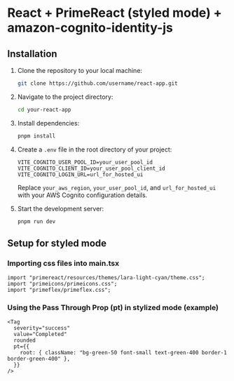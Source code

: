 # React + PrimeReact (styled mode) + amazon-cognito-identity-js

## Installation

1. Clone the repository to your local machine:
   ```bash
   git clone https://github.com/username/react-app.git
   ```
2. Navigate to the project directory:

   ```bash
   cd your-react-app
   ```

3. Install dependencies:

   ```bash
   pnpm install
   ```

4. Create a `.env` file in the root directory of your project:

   ```plaintext
   VITE_COGNITO_USER_POOL_ID=your_user_pool_id
   VITE_COGNITO_CLIENT_ID=your_user_pool_client_id
   VITE_COGNITO_LOGIN_URL=url_for_hosted_ui
   ```

   Replace `your_aws_region`, `your_user_pool_id`, and `url_for_hosted_ui` with your AWS Cognito configuration details.

5. Start the development server:

   ```bash
   pnpm run dev
   ```

## Setup for styled mode

### Importing css files into main.tsx

```
import "primereact/resources/themes/lara-light-cyan/theme.css";
import "primeicons/primeicons.css";
import "primeflex/primeflex.css";
```

### Using the Pass Through Prop (pt) in stylized mode (example)

```
<Tag
  severity="success"
  value="Completed"
  rounded
  pt={{
    root: { className: "bg-green-50 font-small text-green-400 border-1 border-green-400" },
  }}
/>
```
